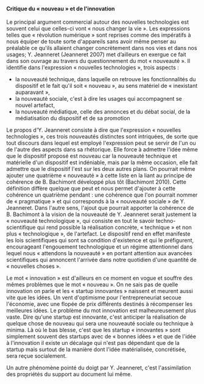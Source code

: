 #### Critique du « nouveau » et de l'innovation

Le principal argument commercial autour des nouvelles technologies est souvent celui que celles-ci vont « nous changer la vie ». Les expressions telles que « révolution numérique » sont reprises comme des impératifs à nous équiper de toute sorte d'appareils sans avoir même penser au préalable ce qu'ils allaient changer concrètement dans nos vies et dans nos usages; Y. Jeanneret (Jeanneret 2007) met d’ailleurs en exergue ce fait dans son ouvrage au travers du questionnement du mot « nouveauté ». Il identifie dans l'expression « nouvelles technologies », trois aspects :
+ la nouveauté technique, dans laquelle on retrouve les fonctionnalités du dispositif et le fait qu'il soit « nouveau », au sens matériel de « inexistant auparavant »,
+ la nouveauté sociale, c'est à dire les usages qui accompagnent se nouvel artefact,
+ la nouveauté médiatique, celle des annonces et du débat social, de la médiatisation du dispositif et de sa promotion

Le propos d'Y. Jeanneret consiste à dire que l'expression « nouvelles technologies », ces trois nouveautés distinctes sont intriquées, de sorte que tout discours dans lequel est employé l'expression peut se servir de l'un ou de l'autre des aspects dans sa rhétorique. Elle force à admettre l'idée même que le dispositif proposé est nouveau car la nouveauté technique et matérielle d'un dispositif est indéniable, mais par la même occasion, elle fait admettre que le dispositif l'est sur les deux autres plans. On pourrait même ajouter une quatrième « nouveauté » à cette liste en la liant au principe de cohérence de B. Bachimont développé plus tôt (Bachimont 2010). Cette définition diffère quelque que peut et nous permet d'ajouter à cette cohérence un quatrième pendant : une cohérence que l'on pourrait nommer de « pragmatique » et qui corresponds à la « nouveauté sociale » de Y. Jeanneret. Dans l'autre sens, l'ajout que pourrait apporter la cohérence de B. Bachimont à la vision de la nouveauté de Y. Jeanneret serait justement la « nouveauté technologique », qui consiste en tout le savoir techno-scientifique qui rend possible la réalisation concrète, « technique » et non plus « technologique », de l'artefact. Le dispositif rend en effet manifeste les lois scientifiques qui sont sa condition d'existence et qui le préfigurent, encourageant l'engouement technologique et un régime attentionnel dans lequel nous « attendons la nouveauté » en portant attention aux avancées scientifiques qui annoncent l'arrivée dans notre quotidien d'une quantité de « nouvelles choses ». 

Le mot « innovation » est d'ailleurs en ce moment en vogue et souffre des mêmes problèmes que le mot « nouveau ». On ne sais pas de quelle innovation on parle et les « startup innovantes » naissent et meurent aussi vite que les idées. Un vent d'optimisme pour l'entrepreneuriat secoue l'économie, avec une flopée de prix différents destinés à récompenser les meilleures idées. Le problème du mot innovation est malheureusement plus vaste. Dire qu'une startup est innovante, c'est anticiper la réalisation de quelque chose de nouveau qui sera une nouveauté sociale ou technique à minima. Là où le bas blesse, c'est que les startup « innovantes » sont simplement souvent des startups avec de « bonnes idées » et que de l'idée à l'innovation il existe un décalage qui n'est pas dépendant que de la startup mais surtout de la manière dont l'idée matérialisée, concrétisée, sera reçue socialement.

Un autre phénomène pointé du doigt par Y. Jeanneret, c'est l'assimilation des propriétés du support au document lui même. 